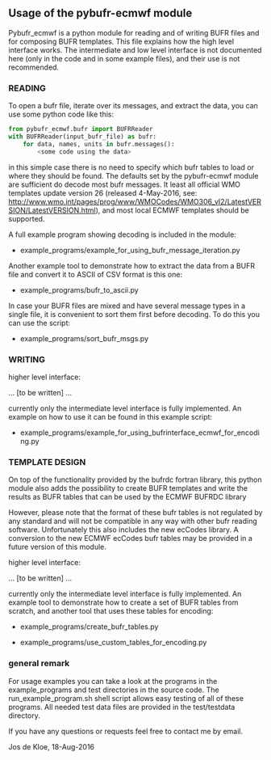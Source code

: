 ## Usage of the pybufr-ecmwf module

Pybufr_ecmwf is a python module for reading and of writing BUFR files
and for composing BUFR templates.
This file explains how the high level interface works.
The intermediate and low level interface is not documented here (only in the
code and in some example files), and their use is not recommended.

### READING

To open a bufr file, iterate over its messages, and
extract the data, you can use some python code like this:
```python
from pybufr_ecmwf.bufr import BUFRReader
with BUFRReader(input_bufr_file) as bufr:
    for data, names, units in bufr.messages():
        <some code using the data>
```
in this simple case there is no need to specify which bufr tables
to load or where they should be found.
The defaults set by the pybufr-ecmwf module are sufficient
do decode most bufr messages.
It least all official WMO templates update version 26
(released 4-May-2016, see:
 http://www.wmo.int/pages/prog/www/WMOCodes/WMO306_vI2/LatestVERSION/LatestVERSION.html),
and most local ECMWF templates should be supported.

A full example program showing decoding is included in the module:

* example_programs/example_for_using_bufr_message_iteration.py

Another example tool to demonstrate how to extract the data from a BUFR file
and convert it to ASCII of CSV format is this one:

* example_programs/bufr_to_ascii.py

In case your BUFR files are mixed and have several message types in a
single file, it is convenient to sort them first before decoding.
To do this you can use the script:
* example_programs/sort_bufr_msgs.py

### WRITING

higher level interface:

... [to be written] ...

currently only the intermediate level interface is fully implemented.
An example on how to use it can be found in this example script:

* example_programs/example_for_using_bufrinterface_ecmwf_for_encoding.py

### TEMPLATE DESIGN

On top of the functionality provided by the bufrdc fortran library,
this python module also adds the possibility to create BUFR templates
and write the results as BUFR tables that can be used by the
ECMWF BUFRDC library

However, please note that the format of these bufr tables
is not regulated by any standard and will not be compatible in any
way with other bufr reading software.
Unfortunately this also includes the new ecCodes library.
A conversion to the new ECMWF ecCodes bufr tables may be provided
in a future version of this module.

higher level interface:

... [to be written] ...

currently only the intermediate level interface is fully implemented.
An example tool to demonstrate how to create a set of BUFR tables from
scratch, and another tool that uses these tables for encoding:

*  example_programs/create_bufr_tables.py

*  example_programs/use_custom_tables_for_encoding.py

### general remark

For usage examples you can take a look at the programs in the
example_programs and test directories in the source code.
The run_example_program.sh shell script allows easy testing of all of
these programs. 
All needed test data files are provided in the test/testdata directory.

If you have any questions or requests feel free to contact me by email.

Jos de Kloe, 18-Aug-2016
